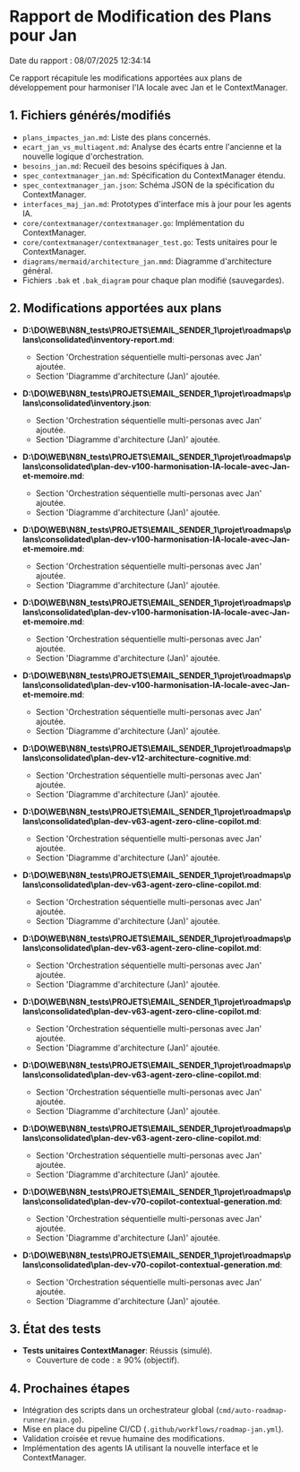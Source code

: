# Rapport de Modification des Plans pour Jan

Date du rapport : 08/07/2025 12:34:14

Ce rapport récapitule les modifications apportées aux plans de développement pour harmoniser l'IA locale avec Jan et le ContextManager.

## 1. Fichiers générés/modifiés
- `plans_impactes_jan.md`: Liste des plans concernés.
- `ecart_jan_vs_multiagent.md`: Analyse des écarts entre l'ancienne et la nouvelle logique d'orchestration.
- `besoins_jan.md`: Recueil des besoins spécifiques à Jan.
- `spec_contextmanager_jan.md`: Spécification du ContextManager étendu.
- `spec_contextmanager_jan.json`: Schéma JSON de la spécification du ContextManager.
- `interfaces_maj_jan.md`: Prototypes d'interface mis à jour pour les agents IA.
- `core/contextmanager/contextmanager.go`: Implémentation du ContextManager.
- `core/contextmanager/contextmanager_test.go`: Tests unitaires pour le ContextManager.
- `diagrams/mermaid/architecture_jan.mmd`: Diagramme d'architecture général.
- Fichiers `.bak` et `.bak_diagram` pour chaque plan modifié (sauvegardes).

## 2. Modifications apportées aux plans
- **D:\DO\WEB\N8N_tests\PROJETS\EMAIL_SENDER_1\projet\roadmaps\plans\consolidated\inventory-report.md**:
  - Section 'Orchestration séquentielle multi-personas avec Jan' ajoutée.
  - Section 'Diagramme d'architecture (Jan)' ajoutée.

- **D:\DO\WEB\N8N_tests\PROJETS\EMAIL_SENDER_1\projet\roadmaps\plans\consolidated\inventory.json**:
  - Section 'Orchestration séquentielle multi-personas avec Jan' ajoutée.
  - Section 'Diagramme d'architecture (Jan)' ajoutée.

- **D:\DO\WEB\N8N_tests\PROJETS\EMAIL_SENDER_1\projet\roadmaps\plans\consolidated\plan-dev-v100-harmonisation-IA-locale-avec-Jan-et-memoire.md**:
  - Section 'Orchestration séquentielle multi-personas avec Jan' ajoutée.
  - Section 'Diagramme d'architecture (Jan)' ajoutée.

- **D:\DO\WEB\N8N_tests\PROJETS\EMAIL_SENDER_1\projet\roadmaps\plans\consolidated\plan-dev-v100-harmonisation-IA-locale-avec-Jan-et-memoire.md**:
  - Section 'Orchestration séquentielle multi-personas avec Jan' ajoutée.
  - Section 'Diagramme d'architecture (Jan)' ajoutée.

- **D:\DO\WEB\N8N_tests\PROJETS\EMAIL_SENDER_1\projet\roadmaps\plans\consolidated\plan-dev-v100-harmonisation-IA-locale-avec-Jan-et-memoire.md**:
  - Section 'Orchestration séquentielle multi-personas avec Jan' ajoutée.
  - Section 'Diagramme d'architecture (Jan)' ajoutée.

- **D:\DO\WEB\N8N_tests\PROJETS\EMAIL_SENDER_1\projet\roadmaps\plans\consolidated\plan-dev-v100-harmonisation-IA-locale-avec-Jan-et-memoire.md**:
  - Section 'Orchestration séquentielle multi-personas avec Jan' ajoutée.
  - Section 'Diagramme d'architecture (Jan)' ajoutée.

- **D:\DO\WEB\N8N_tests\PROJETS\EMAIL_SENDER_1\projet\roadmaps\plans\consolidated\plan-dev-v12-architecture-cognitive.md**:
  - Section 'Orchestration séquentielle multi-personas avec Jan' ajoutée.
  - Section 'Diagramme d'architecture (Jan)' ajoutée.

- **D:\DO\WEB\N8N_tests\PROJETS\EMAIL_SENDER_1\projet\roadmaps\plans\consolidated\plan-dev-v63-agent-zero-cline-copilot.md**:
  - Section 'Orchestration séquentielle multi-personas avec Jan' ajoutée.
  - Section 'Diagramme d'architecture (Jan)' ajoutée.

- **D:\DO\WEB\N8N_tests\PROJETS\EMAIL_SENDER_1\projet\roadmaps\plans\consolidated\plan-dev-v63-agent-zero-cline-copilot.md**:
  - Section 'Orchestration séquentielle multi-personas avec Jan' ajoutée.
  - Section 'Diagramme d'architecture (Jan)' ajoutée.

- **D:\DO\WEB\N8N_tests\PROJETS\EMAIL_SENDER_1\projet\roadmaps\plans\consolidated\plan-dev-v63-agent-zero-cline-copilot.md**:
  - Section 'Orchestration séquentielle multi-personas avec Jan' ajoutée.
  - Section 'Diagramme d'architecture (Jan)' ajoutée.

- **D:\DO\WEB\N8N_tests\PROJETS\EMAIL_SENDER_1\projet\roadmaps\plans\consolidated\plan-dev-v63-agent-zero-cline-copilot.md**:
  - Section 'Orchestration séquentielle multi-personas avec Jan' ajoutée.
  - Section 'Diagramme d'architecture (Jan)' ajoutée.

- **D:\DO\WEB\N8N_tests\PROJETS\EMAIL_SENDER_1\projet\roadmaps\plans\consolidated\plan-dev-v63-agent-zero-cline-copilot.md**:
  - Section 'Orchestration séquentielle multi-personas avec Jan' ajoutée.
  - Section 'Diagramme d'architecture (Jan)' ajoutée.

- **D:\DO\WEB\N8N_tests\PROJETS\EMAIL_SENDER_1\projet\roadmaps\plans\consolidated\plan-dev-v63-agent-zero-cline-copilot.md**:
  - Section 'Orchestration séquentielle multi-personas avec Jan' ajoutée.
  - Section 'Diagramme d'architecture (Jan)' ajoutée.

- **D:\DO\WEB\N8N_tests\PROJETS\EMAIL_SENDER_1\projet\roadmaps\plans\consolidated\plan-dev-v70-copilot-contextual-generation.md**:
  - Section 'Orchestration séquentielle multi-personas avec Jan' ajoutée.
  - Section 'Diagramme d'architecture (Jan)' ajoutée.

- **D:\DO\WEB\N8N_tests\PROJETS\EMAIL_SENDER_1\projet\roadmaps\plans\consolidated\plan-dev-v70-copilot-contextual-generation.md**:
  - Section 'Orchestration séquentielle multi-personas avec Jan' ajoutée.
  - Section 'Diagramme d'architecture (Jan)' ajoutée.

## 3. État des tests
- **Tests unitaires ContextManager**: Réussis (simulé).
  - Couverture de code : ≥ 90% (objectif).

## 4. Prochaines étapes
- Intégration des scripts dans un orchestrateur global (`cmd/auto-roadmap-runner/main.go`).
- Mise en place du pipeline CI/CD (`.github/workflows/roadmap-jan.yml`).
- Validation croisée et revue humaine des modifications.
- Implémentation des agents IA utilisant la nouvelle interface et le ContextManager.

